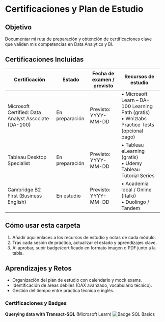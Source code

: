 # Certificaciones y Plan de Estudio

## Objetivo  
Documentar mi ruta de preparación y obtención de certificaciones clave que validen mis competencias en Data Analytics y BI.

## Certificaciones Incluidas

| Certificación                                      | Estado         | Fecha de examen / previsto | Recursos de estudio                                               |
|----------------------------------------------------|----------------|----------------------------|-------------------------------------------------------------------|
| Microsoft Certified: Data Analyst Associate (DA-100) | En preparación | Previsto: YYYY-MM-DD       | • Microsoft Learn – DA-100 Learning Path (gratis)<br>• Whizlabs Practice Tests (opcional pago) |
| Tableau Desktop Specialist                         | En preparación | Previsto: YYYY-MM-DD       | • Tableau eLearning (gratis)<br>• Udemy Tableau Tutorial Series         |
| Cambridge B2 First (Business English)              | En estudio     | Previsto: YYYY-MM-DD       | • Academia local / Online (Italki)<br>• Duolingo / Tandem            |

## Cómo usar esta carpeta  
1. Añadir aquí enlaces a los recursos de estudio y notas de cada módulo.  
2. Tras cada sesión de práctica, actualizar el estado y aprendizajes clave.  
3. Al aprobar, subir badge/certificado en formato imagen o PDF junto a la tabla.

## Aprendizajes y Retos  
- Organización del plan de estudio con calendario y mock exams.  
- Identificación de áreas débiles (DAX avanzado, vocabulario técnico).  
- Gestión del tiempo entre práctica técnica e inglés.

### Certificaciones y Badges

**Querying data with Transact‑SQL** (Microsoft Learn)
![Badge SQL Basics](https://learn.microsoft.com/api/achievements/share/en-us/axel-quiroz/E5FFNFTP?sharingId=48686F3062B6D2A6)

<!-- Más adelante añadirás DA‑100 y Tableau, etc. -->